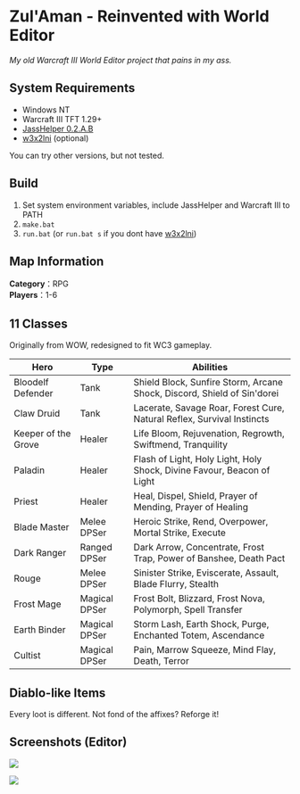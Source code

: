 Zul'Aman - Reinvented with World Editor
===
*My old Warcraft III World Editor project that pains in my ass.*

## System Requirements

- Windows NT
- Warcraft III TFT 1.29+
- [JassHelper 0.2.A.B](http://www.wc3c.net/showthread.php?t=88142)
- [w3x2lni](https://github.com/sumneko/w3x2lni) (optional)

You can try other versions, but not tested.

## Build

1. Set system environment variables, include JassHelper and Warcraft III to PATH
2. ```make.bat```
3. ```run.bat``` (or ```run.bat s``` if you dont have [w3x2lni](https://github.com/sumneko/w3x2lni))

## Map Information

**Category**：RPG  
**Players**：1-6

## 11 Classes

Originally from WOW, redesigned to fit WC3 gameplay.

Hero | Type | Abilities
---|---|---
Bloodelf Defender | Tank | Shield Block, Sunfire Storm, Arcane Shock, Discord, Shield of Sin'dorei
Claw Druid | Tank | Lacerate, Savage Roar, Forest Cure, Natural Reflex, Survival Instincts
Keeper of the Grove | Healer | Life Bloom, Rejuvenation, Regrowth, Swiftmend, Tranquility
Paladin | Healer | Flash of Light, Holy Light, Holy Shock, Divine Favour, Beacon of Light
Priest | Healer | Heal, Dispel, Shield, Prayer of Mending, Prayer of Healing
Blade Master | Melee DPSer | Heroic Strike, Rend, Overpower, Mortal Strike, Execute
Dark Ranger | Ranged DPSer | Dark Arrow, Concentrate, Frost Trap, Power of Banshee, Death Pact
Rouge | Melee DPSer | Sinister Strike, Eviscerate, Assault, Blade Flurry, Stealth
Frost Mage | Magical DPSer | Frost Bolt, Blizzard, Frost Nova, Polymorph, Spell Transfer
Earth Binder | Magical DPSer | Storm Lash, Earth Shock, Purge, Enchanted Totem, Ascendance
Cultist | Magical DPSer | Pain, Marrow Squeeze, Mind Flay, Death, Terror

## Diablo-like Items

Every loot is different. Not fond of the affixes? Reforge it!

## Screenshots (Editor)

![](https://github.com/yatyricky/Zulaman-WE/blob/master/design/sc1.jpg)

![](https://github.com/yatyricky/Zulaman-WE/blob/master/design/sc2.jpg)
